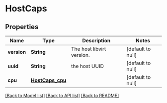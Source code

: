 # HostCaps
## Properties

| Name | Type | Description | Notes |
|------------ | ------------- | ------------- | -------------|
| **version** | **String** | The host libvirt version. | [default to null] |
| **uuid** | **String** | the host UUID | [default to null] |
| **cpu** | [**HostCaps_cpu**](HostCaps_cpu.md) |  | [default to null] |

[[Back to Model list]](../README.md#documentation-for-models) [[Back to API list]](../README.md#documentation-for-api-endpoints) [[Back to README]](../README.md)


